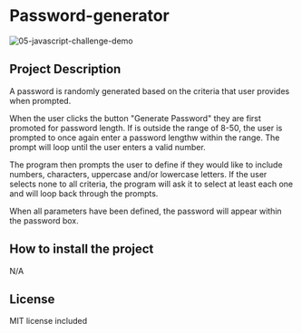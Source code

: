 # Password-generator

![05-javascript-challenge-demo](https://user-images.githubusercontent.com/26310201/211213333-a614ca98-bb30-489b-b835-23a674389538.png)


## Project Description

A password is randomly generated based on the criteria that user provides when prompted. 

When the user clicks the button "Generate Password" they are first promoted for password length. If is outside the range of 8-50, the user is prompted to once again enter a password lengthw within the range. The prompt will loop until the user enters a valid number. 

The program then prompts the user to define if they would like to include numbers, characters, uppercase and/or lowercase letters. If the user selects none to all criteria, the program will ask it to select at least each one and will loop back through the prompts.

When all parameters have been defined, the password will appear within the password box.

## How to install the project

N/A

## License

MIT license included
